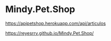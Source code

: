# Mindy.Pet.Shop

https://apipetshop.herokuapp.com/api/articulos 

https://reyesrrv.github.io/Mindy.Pet.Shop/
